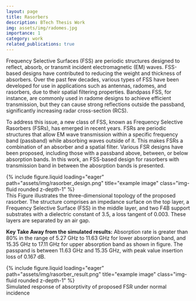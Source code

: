 ```yaml
---
layout: page
title: Rasorbers
description: BTech Thesis Work
img: assets/img/radomes.jpg
importance: 1
category: work
related_publications: true
---
```


Frequency Selective Surfaces (FSS) are periodic structures designed to reflect, absorb, or transmit incident electromagnetic (EM) waves. FSS-based designs have contributed to reducing the weight and thickness of absorbers. Over the past few decades, various types of FSS have been developed for use in applications such as antennas, radomes, and rasorbers, due to their spatial filtering properties. Bandpass FSS, for instance, are commonly used in radome designs to achieve efficient transmission, but they can cause strong reflections outside the passband, significantly increasing radar cross-section (RCS).

To address this issue, a new class of FSS, known as Frequency Selective Rasorbers (FSRs), has emerged in recent years. FSRs are periodic structures that allow EM wave transmission within a specific frequency band (passband) while absorbing waves outside of it. This makes FSRs a combination of an absorber and a spatial filter. Various FSR designs have been proposed, including those with a passband above, between, or below absorption bands. In this work, an FSS-based design for rasorbers with transmission band in between the abosrption bands is presented.

<div class="row">
    <div class="col-sm mt-3 mt-md-0">
        {% include figure.liquid loading="eager" path="assets/img/rasorber_design.png" title="example image" class="img-fluid rounded z-depth-1" %}
    </div>
</div>
<div class="caption">
   This Figure illustrates the three-dimensional topology of the proposed rasorber. The structure comprises an impedance surface on the top layer, a Frequency Selective Surface (FSS) in the middle layer, and two F4B support substrates with a dielectric constant of 3.5, a loss tangent of 0.003. These layers are separated by an air gap.
</div>

<strong>Key Take Away from the simulated results:</strong> Absorption rate is greater than 80% in the range of 5.27 GHz to 11.63 GHz for lower absorption band, and 15.35 GHz to 17.11 GHz for upper absorption band as shown in figure. The passpand is between 11.63 GHz and 15.35 GHz, with peak value insertion loss of 0.167 dB.

<div class="row">
    <div class="col-sm mt-3 mt-md-0">
        {% include figure.liquid loading="eager" path="assets/img/rasorber_result.png" title="example image" class="img-fluid rounded z-depth-1" %}
    </div>
</div>
<div class="caption">
   Simulated response of absorptivity of proposed FSR under normal incidence
</div>
